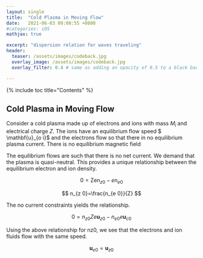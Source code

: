```yaml
---
layout: single
title:  "Cold Plasma in Moving Flow"
date:   2021-06-03 09:08:55 +0800
#categories: iOS
mathjax: true

excerpt: "dispersion relation for waves traveling"
header:
  teaser: /assets/images/codeback.jpg
  overlay_image: /assets/images/codeback.jpg
  overlay_filter: 0.4 # same as adding an opacity of 0.5 to a black background

---
```


{% include toc title="Contents" %}

## Cold Plasma in Moving Flow

Consider a cold plasma made up of electrons and ions with mass $M_{i}$ and electrical charge $Z$. The ions have an equilibrium flow speed $
\mathbf{u}_{o i}$ and the electrons flow so that there in no equilibrium plasma current. There is no equilibrium magnetic field

The equilibrium flows are such that there is no net current. We demand that the plasma is quasi-neutral. This provides a unique relationship between the equilibrium electron and ion density.

$$
0=\operatorname{Zen}_{z 0}-e n_{e 0}
$$

$$
n_{z 0}=\frac{n_{e 0}}{Z}
$$

The no current constraints yields the relationship.

$$
0=n_{z 0} Z e \mathbf{u}_{z 0}-n_{e 0} e \mathbf{u}_{c 0}
$$

Using the above relationship for nz0, we see that the electrons and ion fluids flow with the same speed.

$$
\mathbf{u}_{e 0}=\mathbf{u}_{z 0}
$$
